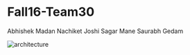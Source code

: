 # Fall16-Team30
Abhishek Madan
Nachiket Joshi
Sagar Mane
Saurabh Gedam



![architecture](https://cloud.githubusercontent.com/assets/17586634/19717520/d1afab12-9b15-11e6-8fdf-8a433c499bba.PNG)